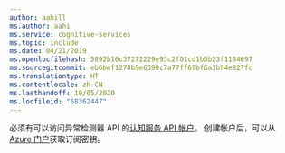 ```yaml
---
author: aahill
ms.author: aahi
ms.service: cognitive-services
ms.topic: include
ms.date: 04/21/2019
ms.openlocfilehash: 5892b16c37272229e93c2f01cd1b5b23f1184697
ms.sourcegitcommit: eb6bef1274b9e6390c7a77ff69bf6a3b94e827fc
ms.translationtype: HT
ms.contentlocale: zh-CN
ms.lasthandoff: 10/05/2020
ms.locfileid: "68362447"
---
```

必须有可以访问异常检测器 API 的[认知服务 API 帐户](../articles/cognitive-services/cognitive-services-apis-create-account.md)。 创建帐户后，可以从 [Azure 门户](../articles/cognitive-services/cognitive-services-apis-create-account.md#get-the-keys-for-your-resource)获取订阅密钥。
